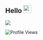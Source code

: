 ## Hello  <img src="https://media.giphy.com/media/hvRJCLFzcasrR4ia7z/giphy.gif" width="25px">
<img src="https://discord.c99.nl/widget/theme-1/406759878070108174.png"/>

![Profile Views](http://estruyf-github.azurewebsites.net/api/VisitorHit?user=estruyf&repo=github-visitors-badge&countColorcountColor&countColor=%237B1E7A)
